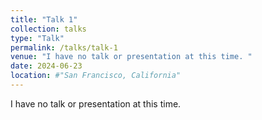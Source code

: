 ```yaml
---
title: "Talk 1"
collection: talks
type: "Talk"
permalink: /talks/talk-1
venue: "I have no talk or presentation at this time. "
date: 2024-06-23
location: #"San Francisco, California"
---
```


I have no talk or presentation at this time. 
